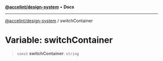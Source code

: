 [**@accelint/design-system**](../README.md) • **Docs**

***

[@accelint/design-system](../README.md) / switchContainer

# Variable: switchContainer

> `const` **switchContainer**: `string`
